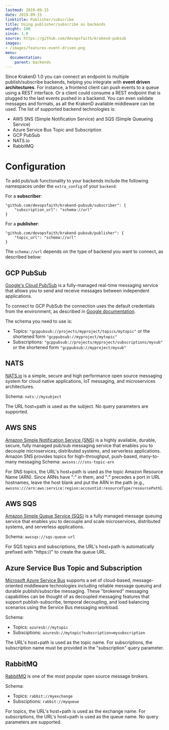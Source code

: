 ```yaml
---
lastmod: 2019-09-15
date: 2019-09-15
linktitle: Publisher/subscribe
title: Using publisher/subscribe as backends
weight: 100
since: 1.0
source: https://github.com/devopsfaith/krakend-pubsub
images:
- /images/features-event-driven.png
menu:
  documentation:
    parent: backends
---
```

Since KrakenD 1.0 you can connect an endpoint to multiple publish/subscribe backends, helping you integrate with **event driven architectures**. For instance, a frontend client can push events to a queue using a REST interface. Or a client could consume a REST endpoint that is plugged to the last events pushed in a backend. You can even validate messages and formats, as all the KrakenD available middleware can be used. The list of supported backend technologies is:

- AWS SNS (Simple Notification Service) and SQS (Simple Queueing Service)
- Azure Service Bus Topic and Subscription
- GCP PubSub
- NATS.io
- RabbitMQ

# Configuration
To add pub/sub functionality to your backends include the following namespaces under the `extra_config` of your `backend`:

For a **subscriber**:

	"github.com/devopsfaith/krakend-pubsub/subscriber": {
		"subscription_url": "schema://url"
	}

For a **publisher**:

	"github.com/devopsfaith/krakend-pubsub/publisher": {
		"topic_url": "schema://url"
	}

The `schema://url` depends on the type of backend you want to connect, as described below:

## GCP PubSub
[Google's Cloud Pub/Sub](https://cloud.google.com/pubsub/) is a fully-managed real-time messaging service that allows you to send and receive messages between independent applications.

To connect to GCP PubSub the connection uses the default credentials from the environment, as described in [Google documentation](https://cloud.google.com/docs/authentication/production).

The schema you need to use is:

- Topics: `"gcppubsub://projects/myproject/topics/mytopic"` or the shortened form `"gcppubsub://myproject/mytopic"`
- Subscriptions: `"gcppubsub://projects/myproject/subscriptions/mysub"` or the shortened form `"gcppubsub://myproject/mysub"`

## NATS
[NATS.io](https://nats.io/) is a simple, secure and high performance open source messaging system for cloud native applications, IoT messaging, and microservices architectures.

Schema: `nats://mysubject`

The URL host+path is used as the subject. No query parameters are supported.


## AWS SNS
[Amazon Simple Notification Service (SNS)](https://aws.amazon.com/sns/) is a highly available, durable, secure, fully managed pub/sub messaging service that enables you to decouple microservices, distributed systems, and serverless applications. Amazon SNS provides topics for high-throughput, push-based, many-to-many messaging
Schema: `awssns:///sns-topic-arn`

For SNS topics, the URL's host+path is used as the topic Amazon Resource Name (ARN). Since ARNs have ":" in them, and ":" precedes a port in URL hostnames, leave the host blank and put the ARN in the path (e.g., `awssns:///arn:aws:service:region:accountid:resourceType/resourcePath`).

## AWS SQS
[Amazon Simple Queue Service (SQS)](https://aws.amazon.com/sqs/) is a fully managed message queuing service that enables you to decouple and scale microservices, distributed systems, and serverless applications.

Schema: `awssqs://sqs-queue-url`

For SQS topics and subscriptions, the URL's host+path is automatically prefixed with "https://" to create the queue URL.

## Azure Service Bus Topic and Subscription
[Microsoft Azure Service Bus](https://docs.microsoft.com/en-us/azure/service-bus-messaging/service-bus-queues-topics-subscriptions) supports a set of cloud-based, message-oriented middleware technologies including reliable message queuing and durable publish/subscribe messaging. These "brokered" messaging capabilities can be thought of as decoupled messaging features that support publish-subscribe, temporal decoupling, and load balancing scenarios using the Service Bus messaging workload.

Schema:

- Topics: `azuresb://mytopic`
- Subsciptions: `azuresb://mytopic?subscription=mysubscription`

The URL's host+path is used as the topic name. For subscriptions, the subscription name must be provided in the "subscription" query parameter.

## RabbitMQ
[RabbitMQ](https://www.rabbitmq.com/) is one of the most popular open source message brokers.

Schema:

- Topics: `rabbit://myexchange`
- Subsciptions: `rabbit://myqueue`

For topics, the URL's host+path is used as the exchange name. For subscriptions, the URL's host+path is used as the queue name. No query parameters are supported.